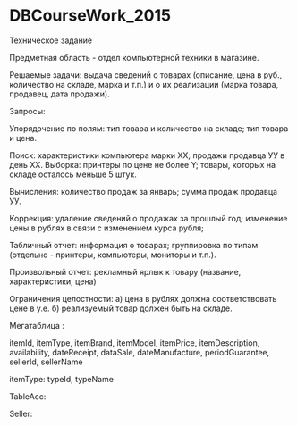 DBCourseWork_2015
=================

Техническое задание


Предметная область - отдел компьютерной техники в магазине. 


Решаемые задачи: выдача сведений о товарах (описание, цена в руб., количество на складе, марка и т.п.) и о их реализации (марка товара, продавец, дата продажи).


Запросы: 


Упорядочение по полям: тип товара и количество на складе; тип товара и цена.


Поиск: характеристики компьютера марки ХХ; продажи продавца УУ в день ХХ. Выборка: принтеры по цене не более Y; товары, которых на складе осталось меньше 5 штук.


Вычисления: количество продаж за январь; сумма продаж продавца УУ.


Коррекция: удаление сведений о продажах за прошлый год; изменение цены в рублях в связи с изменением курса рубля; 


Табличный отчет: информация о товарах; группировка по типам (отдельно - принтеры, компьютеры, мониторы и т.п.).


Произвольный отчет: рекламный ярлык к товару (название, характеристики, цена)


Ограничения целостности: а) цена в рублях должна соответствовать цене в у.е.
б) реализуемый товар должен быть на складе. 


Мегатаблица : 


itemId, itemType, itemBrand, itemModel, itemPrice, itemDescription,
availability, dateReceipt, dataSale, dateManufacture, periodGuarantee,
sellerId, sellerName

itemType: typeId, typeName

TableAcc:


Seller:
